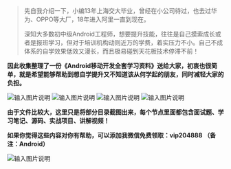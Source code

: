> 先自我介绍一下，小编13年上海交大毕业，曾经在小公司待过，也去过华为、OPPO等大厂，18年进入阿里一直到现在。
>
> 深知大多数初中级Android工程师，想要提升技能，往往是自己摸索成长或者是报班学习，但对于培训机构动则近万的学费，着实压力不小。自己不成体系的自学效果低效又漫长，而且极易碰到天花板技术停滞不前！

**因此收集整理了一份《Android移动开发全套学习资料》送给大家，初衷也很简单，就是希望能够帮助到想自学提升又不知道该从何学起的朋友，同时减轻大家的负担。** 

![输入图片说明](https://codechina.csdn.net/m0_60958482/android_p7/-/raw/master/%E5%9B%BE%E7%89%87%E9%99%84%E4%BB%B6/%E9%80%82%E5%90%88%E4%BA%BA%E7%BE%A4.png "适合人群")
![输入图片说明](https://codechina.csdn.net/m0_60958482/android_p7/-/raw/master/%E5%9B%BE%E7%89%87%E9%99%84%E4%BB%B6/%E5%AD%A6%E4%B9%A0%E7%AC%94%E8%AE%B0.png "学习笔记")
![输入图片说明](https://codechina.csdn.net/m0_60958482/android_p7/-/raw/master/%E5%9B%BE%E7%89%87%E9%99%84%E4%BB%B6/%E7%9B%AE%E5%BD%95%E9%A2%84%E8%A7%88.png "目录预览")
![输入图片说明](https://codechina.csdn.net/m0_60958482/android_p7/-/raw/master/%E5%9B%BE%E7%89%87%E9%99%84%E4%BB%B6/%E8%AE%B2%E8%A7%A3%E8%A7%86%E9%A2%91.png "讲解视频")

**由于文件比较大，这里只是将部分目录截图出来，每个节点里面都包含面试题、学习笔记、源码、实战项目、讲解视频！**

**如果你觉得这些内容对你有帮助，可以添加我微信免费领取：vip204888 （备注：Android）**

![输入图片说明](https://codechina.csdn.net/m0_60958482/java-p7/-/raw/master/%E5%9B%BE%E7%89%87%E9%99%84%E4%BB%B6/%E4%BA%8C%E7%BB%B4%E7%A0%81.jpeg "微信vip204888.jpg")
